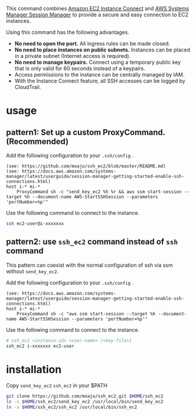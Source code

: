 This command combines [Amazon EC2 Instance Connect](https://docs.aws.amazon.com/AWSEC2/latest/UserGuide/Connect-using-EC2-Instance-Connect.html) and [AWS Systems Manager Session Manager](https://docs.aws.amazon.com/systems-manager/latest/userguide/session-manager.html) to provide a secure and easy connection to EC2 instances.

Using this command has the following advantages.

- **No need to open the port.** All ingress rules can be made closed.
- **No need to place instances on public subnets.** Instances can be placed in a private subnet (Internet access is required).
- **No need to manage keypairs.** Connect using a temporary public key that is only valid for 60 seconds instead of a keypairs.
- Access permissions to the instance can be centrally managed by IAM.
- With the Instance Connect feature, all SSH accesses can be logged by CloudTrail.

# usage

## pattern1: Set up a custom ProxyCommand.(Recommended)

Add the following configuration to your `.ssh/config` .

```sshconfig
(see: https://github.com/moajo/ssh_ec2/blob/master/README.md)
(see: https://docs.aws.amazon.com/systems-manager/latest/userguide/session-manager-getting-started-enable-ssh-connections.html)
host i-* mi-*
    ProxyCommand sh -c "send_key_ec2 %h %r && aws ssm start-session --target %h --document-name AWS-StartSSHSession --parameters 'portNumber=%p'"
```

Use the following command to connect to the instance.

```sh
ssh ec2-user@i-xxxxxxx
```

## pattern2: use `ssh_ec2` command instead of `ssh` command

This pattern can coexist with the normal configuration of ssh via ssm without `send_key_ec2`.

Add the following configuration to your `.ssh/config` .

```sshconfig
(see: https://docs.aws.amazon.com/systems-manager/latest/userguide/session-manager-getting-started-enable-ssh-connections.html)
host i-* mi-*
    ProxyCommand sh -c "aws ssm start-session --target %h --document-name AWS-StartSSHSession --parameters 'portNumber=%p'"
```

Use the following command to connect to the instance.

```sh
# ssh_ec2 <instance-id> <user-name> [<key-file>]
ssh_ec2 i-xxxxxxx ec2-user
```

# installation

Copy `send_key_ec2` `ssh_ec2` in your $PATH

```sh
git clone https://github.com/moajo/ssh_ec2.git $HOME/ssh_ec2
ln -s $HOME/ssh_ec2/send_key_ec2 /usr/local/bin/send_key_ec2
ln -s $HOME/ssh_ec2/ssh_ec2 /usr/local/bin/ssh_ec2
```
